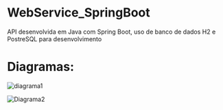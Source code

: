 # WebService_SpringBoot
API desenvolvida em Java com Spring Boot, uso de banco de dados H2 e PostreSQL para desenvolvimento

# Diagramas: 

![diagrama1](https://user-images.githubusercontent.com/55635031/92011496-8340ff00-ed21-11ea-8c36-87b103dff3a6.PNG)

![Diagrama2](https://user-images.githubusercontent.com/55635031/92011504-850ac280-ed21-11ea-8fd1-92dea0d2943b.PNG)


